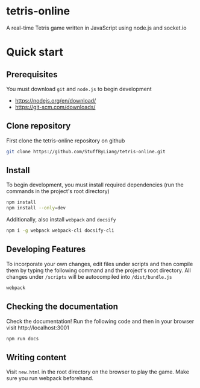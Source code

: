 # tetris-online
A real-time Tetris game written in JavaScript using node.js and socket.io

# Quick start

## Prerequisites

You must download `git` and `node.js` to begin development
* https://nodejs.org/en/download/
* https://git-scm.com/downloads/

## Clone repository

First clone the tetris-online repository on github

```bash
git clone https://github.com/StuffByLiang/tetris-online.git
```

## Install

To begin development, you must install required dependencies (run the commands in the project's root directory)

```bash
npm install
npm install --only=dev
```

Additionally, also install `webpack` and `docsify`

```bash
npm i -g webpack webpack-cli docsify-cli
```

## Developing Features

To incorporate your own changes, edit files under scripts and then compile them by typing the following command and the project's root directory. All changes under `/scripts` will be autocompiled into `/dist/bundle.js`

```bash
webpack
```

## Checking the documentation

Check the documentation! Run the following code and then in your browser visit http://localhost:3001

```bash
npm run docs
```

## Writing content

Visit `new.html` in the root directory on the browser to play the game. Make sure you run webpack beforehand.
